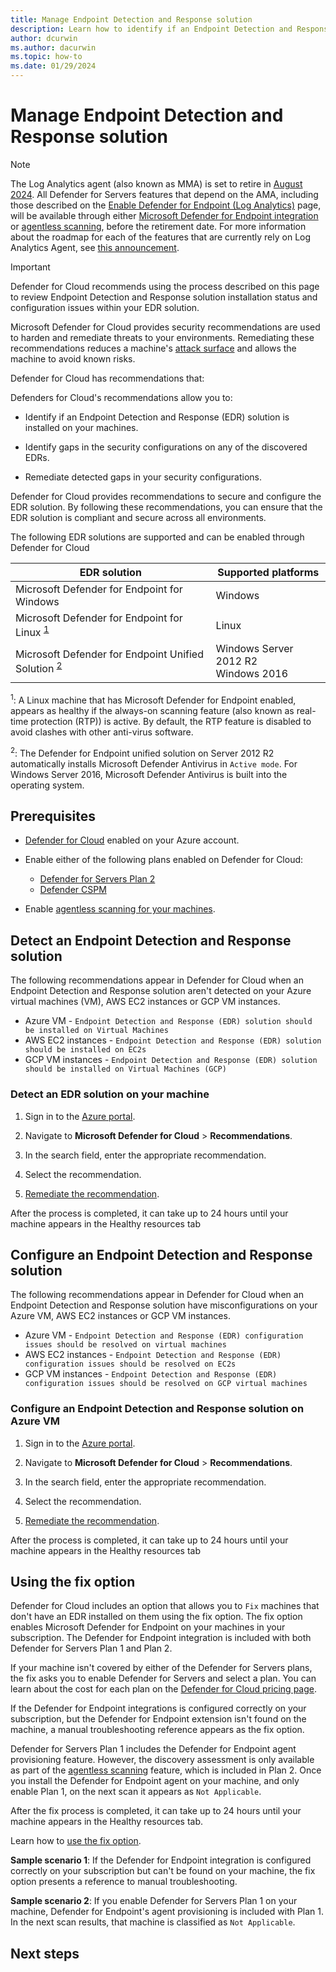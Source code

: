 ```yaml
---
title: Manage Endpoint Detection and Response solution 
description: Learn how to identify if an Endpoint Detection and Response solution are installed on your virtual machine. You can also identify if there are any gaps in your security configuration and how to remediate the findings.
author: dcurwin
ms.author: dacurwin
ms.topic: how-to
ms.date: 01/29/2024
---
```


# Manage Endpoint Detection and Response solution 

> [!NOTE]
> The Log Analytics agent (also known as MMA) is set to retire in [August 2024](https://azure.microsoft.com/updates/were-retiring-the-log-analytics-agent-in-azure-monitor-on-31-august-2024/). All Defender for Servers features that depend on the AMA, including those described on the [Enable Defender for Endpoint (Log Analytics)](endpoint-protection-recommendations-technical.md) page, will be available through either [Microsoft Defender for Endpoint integration](integration-defender-for-endpoint.md) or [agentless scanning](concept-agentless-data-collection.md), before the retirement date. For more information about the roadmap for each of the features that are currently rely on Log Analytics Agent, see [this announcement](upcoming-changes.md#defender-for-cloud-plan-and-strategy-for-the-log-analytics-agent-deprecation).

> [!IMPORTANT]
> Defender for Cloud recommends using the process described on this page to review Endpoint Detection and Response solution installation status and configuration issues within your EDR solution.

Microsoft Defender for Cloud provides security recommendations are used to harden and remediate threats to your environments. Remediating these recommendations reduces a machine's [attack surface](concept-attack-path.md) and allows the machine to avoid known risks. 

Defender for Cloud has recommendations that: 

Defenders for Cloud's recommendations allow you to: 

- Identify if an Endpoint Detection and Response (EDR) solution is installed on your machines.  

- Identify gaps in the security configurations on any of the discovered EDRs.

- Remediate detected gaps in your security configurations.

Defender for Cloud provides recommendations to secure and configure the EDR solution. By following these recommendations, you can ensure that the EDR solution is compliant and secure across all environments.

The following EDR solutions are supported and can be enabled through Defender for Cloud

| EDR solution | Supported platforms | 
|--|--|
| Microsoft Defender for Endpoint for Windows | Windows |
| Microsoft Defender for Endpoint for Linux <sup>[1](#footnote1)</sup> | Linux | 
| Microsoft Defender for Endpoint Unified Solution <sup>[2](#footnote2)</sup>| Windows Server 2012 R2 <br> Windows 2016 |

<sup><a name="footnote1"></a>1</sup>: A Linux machine that has Microsoft Defender for Endpoint enabled, appears as healthy if the always-on scanning feature (also known as real-time protection (RTP)) is active. By default, the RTP feature is disabled to avoid clashes with other anti-virus software.

<sup><a name="footnote2"></a>2</sup>: The Defender for Endpoint unified solution on Server 2012 R2 automatically installs Microsoft Defender Antivirus in `Active mode`. For Windows Server 2016, Microsoft Defender Antivirus is built into the operating system.

## Prerequisites

- [Defender for Cloud](connect-azure-subscription.md) enabled on your Azure account.

- Enable either of the following plans enabled on Defender for Cloud:
    - [Defender for Servers Plan 2](tutorial-enable-servers-plan.md)
    - [Defender CSPM](tutorial-enable-cspm-plan.md)

- Enable [agentless scanning for your machines](enable-agentless-scanning-vms.md#enabling-agentless-scanning-for-machines).

## Detect an Endpoint Detection and Response solution

The following recommendations appear in Defender for Cloud when an Endpoint Detection and Response solution aren't detected on your Azure virtual machines (VM), AWS EC2 instances or GCP VM instances.

- Azure VM - `Endpoint Detection and Response (EDR) solution should be installed on Virtual Machines`
- AWS EC2 instances - `Endpoint Detection and Response (EDR) solution should be installed on EC2s`
- GCP VM instances - `Endpoint Detection and Response (EDR) solution should be installed on Virtual Machines (GCP)`

### Detect an EDR solution on your machine

1. Sign in to the [Azure portal](https://portal.azure.com/).

1. Navigate to **Microsoft Defender for Cloud** > **Recommendations**.

1. In the search field, enter the appropriate recommendation.

1. Select the recommendation.

1. [Remediate the recommendation](implement-security-recommendations.md).

After the process is completed, it can take up to 24 hours until your machine appears in the Healthy resources tab 

## Configure an Endpoint Detection and Response solution

The following recommendations appear in Defender for Cloud when an Endpoint Detection and Response solution have misconfigurations on your Azure VM, AWS EC2 instances or GCP VM instances.

- Azure VM - `Endpoint Detection and Response (EDR) configuration issues should be resolved on virtual machines`
- AWS EC2 instances - `Endpoint Detection and Response (EDR) configuration issues should be resolved on EC2s`
- GCP VM instances - `Endpoint Detection and Response (EDR) configuration issues should be resolved on GCP virtual machines`

### Configure an Endpoint Detection and Response solution on Azure VM

1. Sign in to the [Azure portal](https://portal.azure.com/).

1. Navigate to **Microsoft Defender for Cloud** > **Recommendations**.

1. In the search field, enter the appropriate recommendation.

1. Select the recommendation.

1. [Remediate the recommendation](implement-security-recommendations.md).

After the process is completed, it can take up to 24 hours until your machine appears in the Healthy resources tab 

## Using the fix option

Defender for Cloud includes an option that allows you to `Fix` machines that don't have an EDR installed on them using the fix option. The fix option enables Microsoft Defender for Endpoint on your machines in your subscription. The Defender for Endpoint integration is included with both Defender for Servers Plan 1 and Plan 2.

If your machine isn't covered by either of the Defender for Servers plans, the fix asks you to enable Defender for Servers and select a plan. You can learn about the cost for each plan on the [Defender for Cloud pricing page](https://azure.microsoft.com/pricing/details/defender-for-cloud/?v=17.23h).

If the Defender for Endpoint integrations is configured correctly on your subscription, but the Defender for Endpoint extension isn't found on the machine, a manual troubleshooting reference appears as the fix option.

Defender for Servers Plan 1 includes the Defender for Endpoint agent provisioning feature. However, the discovery assessment is only available as part of the [agentless scanning](concept-agentless-data-collection.md) feature, which is included in Plan 2. Once you install the Defender for Endpoint agent on your machine, and only enable Plan 1, on the next scan it appears as `Not Applicable`.

After the fix process is completed, it can take up to 24 hours until your machine appears in the Healthy resources tab.

Learn how to [use the fix option](implement-security-recommendations.md#use-the-fix-option).

**Sample scenario 1**: If the Defender for Endpoint integration is configured correctly on your subscription but can't be found on your machine, the fix option presents a reference to manual troubleshooting.

**Sample scenario 2**: If you enable Defender for Servers Plan 1 on your machine, Defender for Endpoint's agent provisioning is included with Plan 1. In the next scan results, that machine is classified as `Not Applicable`.

## Next steps
